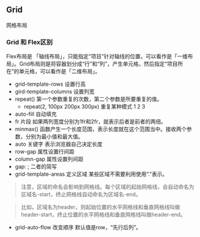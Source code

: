 ## Grid
网格布局

### Grid 和 Flex区别
Flex布局是 「轴线布局」，只能指定“项目”针对轴线的位置，可以看作是「一维布局」。Grid布局则是将容器划分成“行”和“列”，产生单元格，然后指定“项目所在”的单元格，可以看作是「二维布局」。

- grid-template-rows 设置行高
- gird-template-columns 设置列宽
- repeat() 第一个参数重复的次数，第二个参数是所要重复的值。
    - repeat(2, 100px 200px 300px) 重复某种模式 1 2 3
- auto-fill 自动填充
- fr 片段 如果两列宽度分别为1fr和2fr，就表示后者是前者的两倍。
- minmax() 函数产生一个长度范围，表示长度就在这个范围当中。接收两个参数，分别为最小值和最大值。
- auto 关键字 表示浏览器自己决定长度
- row-gap 属性设置行间距
- column-gap 属性设置列间距
- gap: <grid-row-gap> <grid-column-gap>; 二者的简写
- grid-template-areas 定义区域  某些区域不需要利用使用“.”表示。
>注意，区域的命名会影响到网格线。每个区域的起始网格线，会自动命名为区域名-start，终止网格线自动命名为区域名-end。

>比如，区域名为header，则起始位置的水平网格线和垂直网格线叫做header-start，终止位置的水平网格线和垂直网格线叫做header-end。
- grid-auto-flow 改变顺序 默认值是row，“先行后列”。